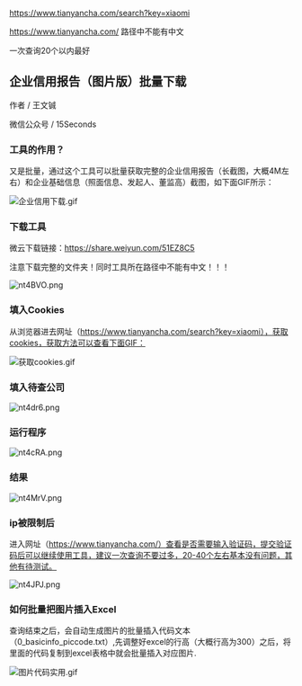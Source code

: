
https://www.tianyancha.com/search?key=xiaomi

https://www.tianyancha.com/
路径中不能有中文

一次查询20个以内最好

## 企业信用报告（图片版）批量下载

作者 / 王文铖

微信公众号 / 15Seconds

### 工具的作用？

又是批量，通过这个工具可以批量获取完整的企业信用报告（长截图，大概4M左右）和企业基础信息（照面信息、发起人、董监高）截图，如下面GIF所示：

![企业信用下载.gif](https://user-gold-cdn.xitu.io/2019/9/9/16d165faca97961d?w=1039&h=690&f=gif&s=11005197)

### 下载工具

微云下载链接：https://share.weiyun.com/51EZ8C5

注意下载完整的文件夹！同时工具所在路径中不能有中文！！！

![nt4BVO.png](https://s2.ax1x.com/2019/09/09/nt4BVO.png)

### 填入Cookies

从浏览器进去网址（https://www.tianyancha.com/search?key=xiaomi），获取cookies，获取方法可以查看下面GIF：

![获取cookies.gif](https://user-gold-cdn.xitu.io/2019/9/10/16d16d004de5136d?w=1156&h=848&f=gif&s=12617203)

### 填入待查公司

![nt4dr6.png](https://s2.ax1x.com/2019/09/09/nt4dr6.png)

### 运行程序

![nt4cRA.png](https://s2.ax1x.com/2019/09/09/nt4cRA.png)

### 结果

![nt4MrV.png](https://s2.ax1x.com/2019/09/09/nt4MrV.png)

### ip被限制后

进入网址（https://www.tianyancha.com/）查看是否需要输入验证码，提交验证码后可以继续使用工具，建议一次查询不要过多，20-40个左右基本没有问题，其他有待测试。

![nt4JPJ.png](https://s2.ax1x.com/2019/09/09/nt4JPJ.png)

### 如何批量把图片插入Excel

查询结束之后，会自动生成图片的批量插入代码文本（0_basicinfo_piccode.txt）,先调整好excel的行高（大概行高为300）之后，将里面的代码复制到excel表格中就会批量插入对应图片.

![图片代码实用.gif](https://user-gold-cdn.xitu.io/2019/9/9/16d166abd37ab8fe?w=1028&h=839&f=gif&s=5725863)